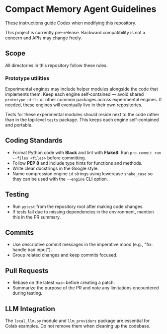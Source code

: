 # Compact Memory Agent Guidelines

These instructions guide Codex when modifying this repository.

This project is currently pre-release. Backward compatibility is not
a concern and APIs may change freely.

## Scope
All directories in this repository follow these rules.

### Prototype utilities
Experimental engines may include helper modules alongside the code that
implements them. Keep each engine self‑contained — avoid shared
``prototype_utils`` or other common packages across experimental engines.
If needed, these engines will eventually live in their own repositories.

Tests for these experimental modules should reside next to the code rather than
in the top‑level ``tests`` package. This keeps each engine self‑contained and
portable.

## Coding Standards
- Format Python code with **Black** and lint with **Flake8**. Run `pre-commit run --files <files>` before committing.
- Follow **PEP 8** and include type hints for functions and methods.
- Write clear docstrings in the Google style.
- Name compression engine `id` strings using lowercase `snake_case` so they can be used with the `--engine` CLI option.

## Testing
- Run `pytest` from the repository root after making code changes.
- If tests fail due to missing dependencies in the environment, mention this in the PR summary.

## Commits
- Use descriptive commit messages in the imperative mood (e.g., "fix: handle bad input").
- Group related changes and keep commits focused.

## Pull Requests
- Rebase on the latest `main` before creating a patch.
- Summarize the purpose of the PR and note any limitations encountered during testing.

## LLM Integration
The `local_llm.py` module and `llm_providers` package are essential for Colab examples. Do not remove them when cleaning up the codebase.
